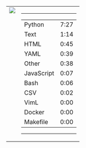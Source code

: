 
<table><tr>
<td valign="top">
  <img src="https://wakatime.com/share/@Aperture/0cd21d5d-ac4f-458d-9c71-d06f479c1297.png" />
</td>

<td valign="top">
  <hr>
  <table>
    <tr><td>Python</td><td>7:27</td></tr><tr><td>Text</td><td>1:14</td></tr><tr><td>HTML</td><td>0:45</td></tr><tr><td>YAML</td><td>0:39</td></tr><tr><td>Other</td><td>0:38</td></tr><tr><td>JavaScript</td><td>0:07</td></tr><tr><td>Bash</td><td>0:06</td></tr><tr><td>CSV</td><td>0:02</td></tr><tr><td>VimL</td><td>0:00</td></tr><tr><td>Docker</td><td>0:00</td></tr><tr><td>Makefile</td><td>0:00</td></tr>
  </table>
  <hr>
</td>
</tr></table>

